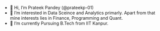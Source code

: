 - 👋 Hi, I’m Prateek Pandey (@prateekp-01)
- 👀 I’m interested in Data Sceince and Analytics primarly. Apart from that mine interests lies in Finance, Programming and Quant.
- 🌱 I’m currently Pursuing B.Tech from IIT Kanpur.

<!---
prateekp-01/prateekp-01 is a ✨ special ✨ repository because its `README.md` (this file) appears on your GitHub profile.
You can click the Preview link to take a look at your changes.
--->
